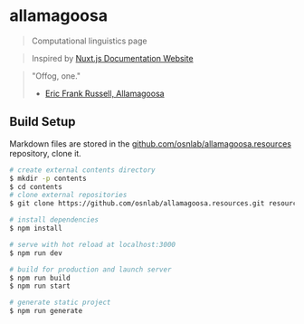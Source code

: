# allamagoosa
> Computational linguistics page

> Inspired by [Nuxt.js Documentation Website][INTRO_1]

> "Offog, one."
> - [Eric Frank Russell, Allamagoosa][INTRO_2]

## Build Setup

Markdown files are stored in the [github.com/osnlab/allamagoosa.resources][BS_1]
 repository, clone it.

```bash
# create external contents directory
$ mkdir -p contents
$ cd contents
# clone external repositories
$ git clone https://github.com/osnlab/allamagoosa.resources.git resources

# install dependencies
$ npm install

# serve with hot reload at localhost:3000
$ npm run dev

# build for production and launch server
$ npm run build
$ npm run start

# generate static project
$ npm run generate
```

[INTRO_1]: https://github.com/nuxt/nuxtjs.org
[INTRO_2]: https://www.baen.com/Chapters/1439133476/1439133476___3.htm
[BS_1]: https://github.com/osnlab/allamagoosa.resources
